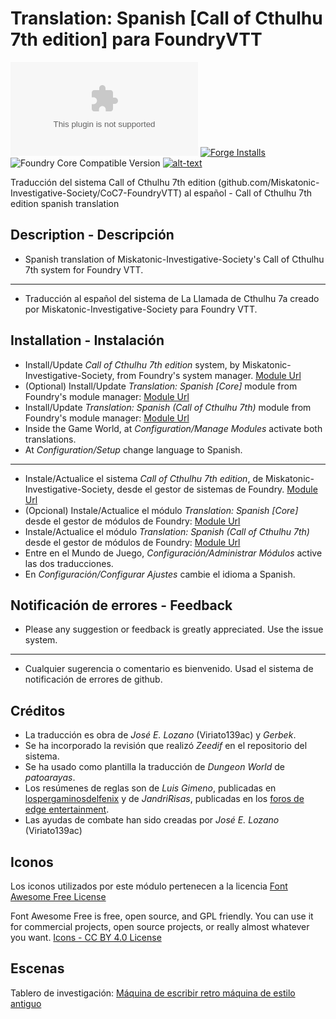 # Translation: Spanish [Call of Cthulhu 7th edition] para FoundryVTT
![Latest Release Download Count](https://img.shields.io/github/downloads/lozanoje/fvtt-module-CoC7-es/latest/module.zip?color=2b82fc&label=DOWNLOADS&style=for-the-badge) [![Forge Installs](https://img.shields.io/badge/dynamic/json?label=Forge%20Installs&query=package.installs&suffix=%25&url=https%3A%2F%2Fforge-vtt.com%2Fapi%2Fbazaar%2Fpackage%2Ffvtt-module-CoC7-es&colorB=03ff1c&style=for-the-badge)](https://forge-vtt.com/bazaar#package=fvtt-module-CoC7-es) ![Foundry Core Compatible Version](https://img.shields.io/badge/dynamic/json.svg?url=https%3A%2F%2Fraw.githubusercontent.com%2Flozanoje%2Ffvtt-module-CoC7-es%2Fmaster%2Fmodule.json&label=Foundry%20Version&query=$.compatibleCoreVersion&colorB=orange&style=for-the-badge) [![alt-text](https://img.shields.io/badge/-Discord-%235662f6?style=for-the-badge)](https://discord.gg/MHCerwd)

Traducción del sistema Call of Cthulhu 7th edition (github.com/Miskatonic-Investigative-Society/CoC7-FoundryVTT) al español -  Call of Cthulhu 7th edition spanish translation

## Description - Descripción  

* Spanish translation of Miskatonic-Investigative-Society's Call of Cthulhu 7th system for Foundry VTT.
----
* Traducción al español del sistema de La Llamada de Cthulhu 7a creado por Miskatonic-Investigative-Society para Foundry VTT.

## Installation - Instalación  

* Install/Update _Call of Cthulhu 7th edition_ system, by Miskatonic-Investigative-Society, from Foundry's system manager.
[Module Url](https://foundryvtt.com/packages/CoC7/)
* (Optional) Install/Update _Translation: Spanish [Core]_ module from Foundry's module manager:
[Module Url](https://foundryvtt.com/packages/foundryvtt-es/)
* Install/Update _Translation: Spanish (Call of Cthulhu 7th)_ module from Foundry's module manager:
[Module Url](https://foundryvtt.com/packages/fvtt-module-CoC7-es/)
* Inside the Game World, at _Configuration/Manage Modules_ activate both translations.
* At _Configuration/Setup_ change language to Spanish.
----
* Instale/Actualice el sistema _Call of Cthulhu 7th edition_, de Miskatonic-Investigative-Society, desde el gestor de sistemas de Foundry.
[Module Url](https://foundryvtt.com/packages/CoC7/)
* (Opcional) Instale/Actualice el módulo _Translation: Spanish [Core]_ desde el gestor de módulos de Foundry:
[Module Url](https://foundryvtt.com/packages/FoundryVTT-ES/)
* Instale/Actualice el módulo _Translation: Spanish (Call of Cthulhu 7th)_ desde el gestor de módulos de Foundry:
[Module Url](https://foundryvtt.com/packages/fvtt-module-CoC7-es/)
* Entre en el Mundo de Juego, _Configuración/Administrar Módulos_ active las dos traducciones.
* En _Configuración/Configurar Ajustes_ cambie el idioma a Spanish.

## Notificación de errores - Feedback  

* Please any suggestion or feedback is greatly appreciated. Use the issue system.
----
* Cualquier sugerencia o comentario es bienvenido. Usad el sistema de notificación de errores de github.

## Créditos  

* La traducción es obra de *José E. Lozano* (Viriato139ac) y *Gerbek*.
* Se ha incorporado la revisión que realizó *Zeedif* en el repositorio del sistema.
* Se ha usado como plantilla la traducción de *Dungeon World* de *patoarayas*.
* Los resúmenes de reglas son de *Luis Gimeno*, publicadas en [lospergaminosdelfenix](https://www.lospergaminosdelfenix.com/2020/04/recurso-ficha-autocalculable-y.html) y de *JandriRisas*, publicadas en los [foros de edge entertainment](http://www.edgeent.com/tema/217425-hoja_de_referencia_rapida).
* Las ayudas de combate han sido creadas por *José E. Lozano* (Viriato139ac)

## Iconos

Los iconos utilizados por este módulo pertenecen a la licencia [Font Awesome Free License](https://fontawesome.com/license/free)

Font Awesome Free is free, open source, and GPL friendly. You can use it for commercial projects, open source projects, or really almost whatever you want.
[Icons - CC BY 4.0 License](https://creativecommons.org/licenses/by/4.0/)

## Escenas

Tablero de investigación: [Máquina de escribir retro máquina de estilo antiguo](https://www.freepik.es/foto-gratis/maquina-escribir-retro-maquina-estilo-antiguo_3224023.htm)

